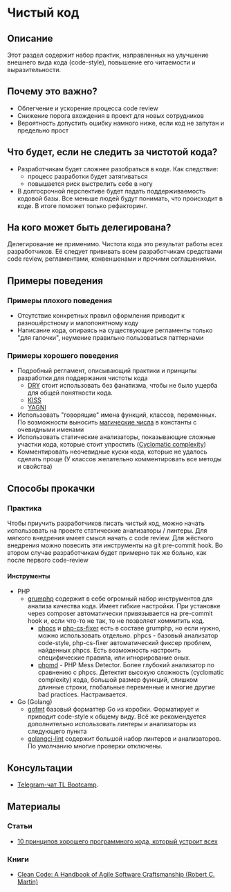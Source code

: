 # Чистый код
## Описание
Этот раздел содержит набор практик, направленных на улучшение внешнего вида кода (code-style), повышение его читаемости и выразительности.

## Почему это важно?
- Облегчение и ускорение процесса code review
- Снижение порога вхождения в проект для новых сотрудников
- Вероятность допустить ошибку намного ниже, если код не запутан и предельно прост

## Что будет, если не следить за чистотой кода?
- Разработчикам будет сложнее разобраться в коде. Как следствие:
  - процесс разработки будет затягиваться
  - повышается риск выстрелить себе в ногу
- В долгосрочной перспективе будет падать поддерживаемость кодовой базы. Все меньше людей будут понимать, что происходит в коде. В итоге поможет только рефакторинг.

## На кого может быть делегирована?
Делегирование не применимо. Чистота кода это результат работы всех разработчиков.
Её следует прививать всем разработчикам средствами code review, регламентами, конвеншенами и прочими соглашениями.

## Примеры поведения
### Примеры плохого поведения
- Отсутствие конкретных правил оформления приводит к разношёрстному и малопонятному коду
- Написание кода, опираясь на существующие регламенты только "для галочки", неумение правильно пользоваться паттернами
### Примеры хорошего поведения
- Подробный регламент, описывающий практики и принципы разработки для поддержания чистоты кода
  - [DRY](https://ru.wikipedia.org/wiki/Don%E2%80%99t_repeat_yourself) стоит использовать без фанатизма, чтобы не было ущерба для общей понятности кода.
  - [KISS](https://ru.wikipedia.org/wiki/KISS_(%D0%BF%D1%80%D0%B8%D0%BD%D1%86%D0%B8%D0%BF))
  - [YAGNI](https://ru.wikipedia.org/wiki/YAGNI)
- Использовать "говорящие" имена функций, классов, переменных. По возможности выносить [магические числа](https://ru.wikipedia.org/wiki/%D0%9C%D0%B0%D0%B3%D0%B8%D1%87%D0%B5%D1%81%D0%BA%D0%BE%D0%B5_%D1%87%D0%B8%D1%81%D0%BB%D0%BE_(%D0%BF%D1%80%D0%BE%D0%B3%D1%80%D0%B0%D0%BC%D0%BC%D0%B8%D1%80%D0%BE%D0%B2%D0%B0%D0%BD%D0%B8%D0%B5)) в константы с очевидными именами
- Использовать статические анализаторы, показывающие сложные участки кода, которые стоит упростить ([Cyclomatic complexity](https://ru.wikipedia.org/wiki/%D0%A6%D0%B8%D0%BA%D0%BB%D0%BE%D0%BC%D0%B0%D1%82%D0%B8%D1%87%D0%B5%D1%81%D0%BA%D0%B0%D1%8F_%D1%81%D0%BB%D0%BE%D0%B6%D0%BD%D0%BE%D1%81%D1%82%D1%8C))
- Комментировать неочевидные куски кода, которые не удалось сделать проще (У классов желательно комментировать все методы и свойства)

## Способы прокачки
### Практика
Чтобы приучить разработчиков писать чистый код, можно начать использовать на проекте статические анализаторы / линтеры.
Для мягкого внедрения имеет смысл начать с code review. Для жёсткого внедрения можно повесить эти инструменты на git pre-commit hook. Во втором случае разработчикам будет примерно так же больно, как после первого code-review
#### Инструменты
- PHP
  - [grumphp](https://github.com/phpro/grumphp) содержит в себе огромный набор инструментов для анализа качества кода. Имеет гибкие настройки. При установке через composer автоматически привязывается на pre-commit hook и, если что-то не так, то не позволяет коммитить код.
    - [phpcs](https://github.com/squizlabs/PHP_CodeSniffer) и [php-cs-fixer](https://github.com/FriendsOfPHP/PHP-CS-Fixer) есть в составе grumphp, но если нужно, можно использовать отдельно. phpcs - базовый анализатор code-style, php-cs-fixer автоматический фиксер проблем, найденных phpcs. Есть возможность настроить специфические правила, или игнорирование оных.
    - [phpmd](https://phpmd.org/) - PHP Mess Detector. Более глубокий анализатор по сравнению с phpcs. Детектит высокую сложность (cyclomatic complexity) кода, большой размер функций, слишком длинные строки, глобальные переменные и многие другие bad practices. Настраивается.
- Go (Golang)
  - [gofmt](https://golang.org/cmd/gofmt/) базовый форматтер Go из коробки. Форматирует и приводит code-style к общему виду. Всё же рекомендуется дополнительно использовать линтеры и анализаторы из следующего пункта
  - [golangci-lint](https://github.com/golangci/golangci-lint) содержит большой набор линтеров и анализаторов. По умолчанию многие проверки отключены.

## Консультации
- [Telegram-чат TL Bootcamp](https://tlinks.run/tlbootcamp).

## Материалы
### Статьи
- [10 принципов хорошего программного кода, который устроит всех](https://proglib.io/p/program-code/)
### Книги
- [Clean Code: A Handbook of Agile Software Craftsmanship (Robert C. Martin)](https://www.amazon.co.uk/Clean-Code-Handbook-Software-Craftsmanship/dp/0132350882)
